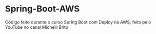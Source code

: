 # Spring-Boot-AWS
Código feito durante o curso Spring Boot com Deploy na AWS, feito pelo YouTube no canal Michelli Brito


